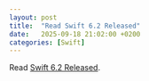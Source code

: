 ```yaml
---
layout: post
title:  "Read Swift 6.2 Released"
date:   2025-09-18 21:02:00 +0200
categories: [Swift]
---
```

Read [Swift 6.2 Released](https://www.swift.org/blog/swift-6.2-released/).
